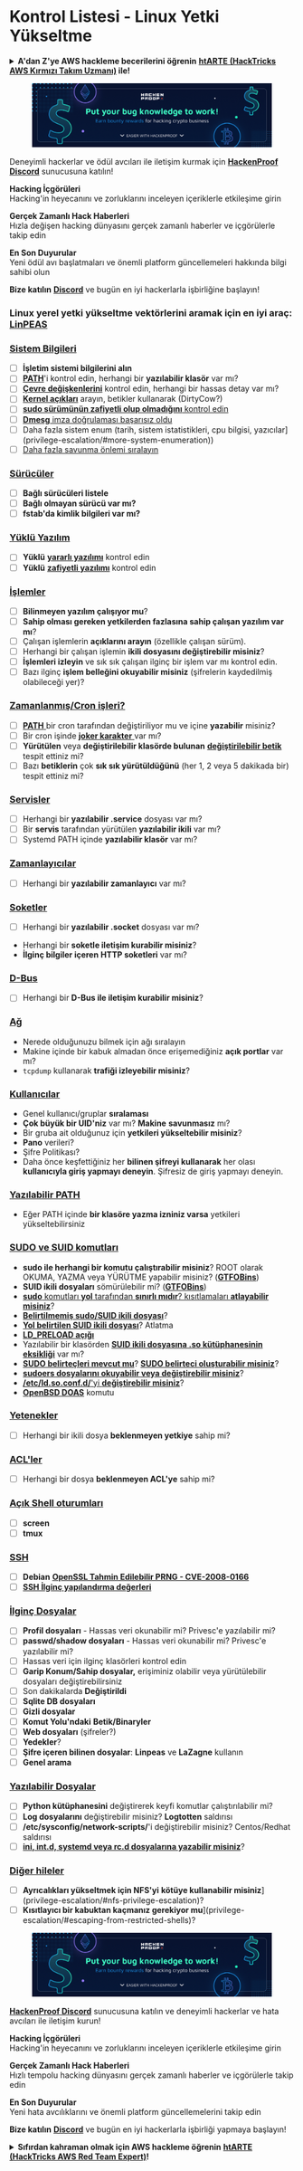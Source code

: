 # Kontrol Listesi - Linux Yetki Yükseltme

<details>

<summary><strong>A'dan Z'ye AWS hackleme becerilerini öğrenin</strong> <a href="https://training.hacktricks.xyz/courses/arte"><strong>htARTE (HackTricks AWS Kırmızı Takım Uzmanı)</strong></a><strong> ile!</strong></summary>

HackTricks'i desteklemenin diğer yolları:

* **Şirketinizi HackTricks'te reklamını görmek istiyorsanız** veya **HackTricks'i PDF olarak indirmek istiyorsanız** [**ABONELİK PLANLARI**](https://github.com/sponsors/carlospolop)'na göz atın!
* [**Resmi PEASS & HackTricks ürünlerini**](https://peass.creator-spring.com) edinin
* [**The PEASS Ailesi'ni**](https://opensea.io/collection/the-peass-family) keşfedin, özel [**NFT'lerimiz**](https://opensea.io/collection/the-peass-family) koleksiyonumuz
* **Bize katılın** 💬 [**Discord grubunda**](https://discord.gg/hRep4RUj7f) veya [**telegram grubunda**](https://t.me/peass) veya bizi **Twitter** 🐦 [**@hacktricks\_live**](https://twitter.com/hacktricks\_live)** takip edin**.
* **Hacking püf noktalarınızı göndererek HackTricks ve HackTricks Cloud** github depolarına PR göndererek paylaşın.

</details>

<figure><img src="../.gitbook/assets/image (377).png" alt=""><figcaption></figcaption></figure>

Deneyimli hackerlar ve ödül avcıları ile iletişim kurmak için [**HackenProof Discord**](https://discord.com/invite/N3FrSbmwdy) sunucusuna katılın!

**Hacking İçgörüleri**\
Hacking'in heyecanını ve zorluklarını inceleyen içeriklerle etkileşime girin

**Gerçek Zamanlı Hack Haberleri**\
Hızla değişen hacking dünyasını gerçek zamanlı haberler ve içgörülerle takip edin

**En Son Duyurular**\
Yeni ödül avı başlatmaları ve önemli platform güncellemeleri hakkında bilgi sahibi olun

**Bize katılın** [**Discord**](https://discord.com/invite/N3FrSbmwdy) ve bugün en iyi hackerlarla işbirliğine başlayın!

### **Linux yerel yetki yükseltme vektörlerini aramak için en iyi araç:** [**LinPEAS**](https://github.com/carlospolop/privilege-escalation-awesome-scripts-suite/tree/master/linPEAS)

### [Sistem Bilgileri](privilege-escalation/#system-information)

* [ ] **İşletim sistemi bilgilerini alın**
* [ ] [**PATH**](privilege-escalation/#path)'i kontrol edin, herhangi bir **yazılabilir klasör** var mı?
* [ ] [**Çevre değişkenlerini**](privilege-escalation/#env-info) kontrol edin, herhangi bir hassas detay var mı?
* [ ] [**Kernel açıkları**](privilege-escalation/#kernel-exploits) arayın, betikler kullanarak (DirtyCow?)
* [ ] [**sudo sürümünün zafiyetli olup olmadığını** kontrol edin](privilege-escalation/#sudo-version)
* [ ] [**Dmesg** imza doğrulaması başarısız oldu](privilege-escalation/#dmesg-signature-verification-failed)
* [ ] Daha fazla sistem enum (tarih, sistem istatistikleri, cpu bilgisi, yazıcılar](privilege-escalation/#more-system-enumeration))
* [ ] [Daha fazla savunma önlemi sıralayın](privilege-escalation/#enumerate-possible-defenses)

### [Sürücüler](privilege-escalation/#drives)

* [ ] **Bağlı sürücüleri listele**
* [ ] **Bağlı olmayan sürücü var mı?**
* [ ] **fstab'da kimlik bilgileri var mı?**

### [**Yüklü Yazılım**](privilege-escalation/#installed-software)

* [ ] **Yüklü** [**yararlı yazılımı**](privilege-escalation/#useful-software) kontrol edin
* [ ] **Yüklü** [**zafiyetli yazılımı**](privilege-escalation/#vulnerable-software-installed) kontrol edin

### [İşlemler](privilege-escalation/#processes)

* [ ] **Bilinmeyen yazılım çalışıyor mu**?
* [ ] **Sahip olması gereken yetkilerden fazlasına sahip çalışan yazılım var mı**?
* [ ] Çalışan işlemlerin **açıklarını arayın** (özellikle çalışan sürüm).
* [ ] Herhangi bir çalışan işlemin **ikili dosyasını değiştirebilir misiniz**?
* [ ] **İşlemleri izleyin** ve sık sık çalışan ilginç bir işlem var mı kontrol edin.
* [ ] Bazı ilginç **işlem belleğini okuyabilir misiniz** (şifrelerin kaydedilmiş olabileceği yer)?

### [Zamanlanmış/Cron işleri?](privilege-escalation/#scheduled-jobs)

* [ ] [**PATH** ](privilege-escalation/#cron-path) bir cron tarafından değiştiriliyor mu ve içine **yazabilir** misiniz?
* [ ] Bir cron işinde [**joker karakter** ](privilege-escalation/#cron-using-a-script-with-a-wildcard-wildcard-injection)var mı?
* [ ] **Yürütülen** veya **değiştirilebilir klasörde bulunan** [**değiştirilebilir betik** ](privilege-escalation/#cron-script-overwriting-and-symlink) tespit ettiniz mi?
* [ ] Bazı **betiklerin** çok **sık sık yürütüldüğünü** (her 1, 2 veya 5 dakikada bir) tespit ettiniz mi?

### [Servisler](privilege-escalation/#services)

* [ ] Herhangi bir **yazılabilir .service** dosyası var mı?
* [ ] Bir **servis** tarafından yürütülen **yazılabilir ikili** var mı?
* [ ] Systemd PATH içinde **yazılabilir klasör** var mı?

### [Zamanlayıcılar](privilege-escalation/#timers)

* [ ] Herhangi bir **yazılabilir zamanlayıcı** var mı?

### [Soketler](privilege-escalation/#sockets)

* [ ] Herhangi bir **yazılabilir .socket** dosyası var mı?
* Herhangi bir **soketle iletişim kurabilir misiniz**?
* **İlginç bilgiler içeren** **HTTP soketleri** var mı?

### [D-Bus](privilege-escalation/#d-bus)

* [ ] Herhangi bir **D-Bus ile iletişim kurabilir misiniz**?

### [Ağ](privilege-escalation/#network)

* Nerede olduğunuzu bilmek için ağı sıralayın
* Makine içinde bir kabuk almadan önce erişemediğiniz **açık portlar** var mı?
* `tcpdump` kullanarak **trafiği izleyebilir misiniz**?

### [Kullanıcılar](privilege-escalation/#users)

* Genel kullanıcı/gruplar **sıralaması**
* **Çok büyük bir UID'niz** var mı? **Makine** **savunmasız** mı?
* Bir gruba ait olduğunuz için **yetkileri yükseltebilir misiniz**?
* **Pano** verileri?
* Şifre Politikası?
* Daha önce keşfettiğiniz her **bilinen şifreyi kullanarak** her olası **kullanıcıyla giriş yapmayı deneyin**. Şifresiz de giriş yapmayı deneyin.

### [Yazılabilir PATH](privilege-escalation/#writable-path-abuses)

* Eğer PATH içinde **bir klasöre yazma izniniz varsa** yetkileri yükseltebilirsiniz

### [SUDO ve SUID komutları](privilege-escalation/#sudo-and-suid)

* **sudo ile herhangi bir komutu çalıştırabilir misiniz**? ROOT olarak OKUMA, YAZMA veya YÜRÜTME yapabilir misiniz? ([**GTFOBins**](https://gtfobins.github.io))
* **SUID ikili dosyaları** sömürülebilir mi? ([**GTFOBins**](https://gtfobins.github.io))
* [**sudo** komutları **yol** tarafından **sınırlı mıdır**? kısıtlamaları **atlayabilir misiniz**](privilege-escalation/#sudo-execution-bypassing-paths)?
* [**Belirtilmemiş sudo/SUID ikili dosyası**](privilege-escalation/#sudo-command-suid-binary-without-command-path)?
* [**Yol belirtilen SUID ikili dosyası**](privilege-escalation/#suid-binary-with-command-path)? Atlatma
* [**LD\_PRELOAD açığı**](privilege-escalation/#ld\_preload)
* Yazılabilir bir klasörden [**SUID ikili dosyasına .so kütüphanesinin eksikliği**](privilege-escalation/#suid-binary-so-injection) var mı?
* [**SUDO belirteçleri mevcut mu**](privilege-escalation/#reusing-sudo-tokens)? [**SUDO belirteci oluşturabilir misiniz**](privilege-escalation/#var-run-sudo-ts-less-than-username-greater-than)?
* [**sudoers dosyalarını okuyabilir veya değiştirebilir misiniz**](privilege-escalation/#etc-sudoers-etc-sudoers-d)?
* [**/etc/ld.so.conf.d/**'yi **değiştirebilir misiniz**](privilege-escalation/#etc-ld-so-conf-d)?
* [**OpenBSD DOAS**](privilege-escalation/#doas) komutu
### [Yetenekler](privilege-escalation/#capabilities)

* [ ] Herhangi bir ikili dosya **beklenmeyen yetkiye** sahip mi?

### [ACL'ler](privilege-escalation/#acls)

* [ ] Herhangi bir dosya **beklenmeyen ACL'ye** sahip mi?

### [Açık Shell oturumları](privilege-escalation/#open-shell-sessions)

* [ ] **screen**
* [ ] **tmux**

### [SSH](privilege-escalation/#ssh)

* [ ] **Debian** [**OpenSSL Tahmin Edilebilir PRNG - CVE-2008-0166**](privilege-escalation/#debian-openssl-predictable-prng-cve-2008-0166)
* [ ] [**SSH İlginç yapılandırma değerleri**](privilege-escalation/#ssh-interesting-configuration-values)

### [İlginç Dosyalar](privilege-escalation/#interesting-files)

* [ ] **Profil dosyaları** - Hassas veri okunabilir mi? Privesc'e yazılabilir mi?
* [ ] **passwd/shadow dosyaları** - Hassas veri okunabilir mi? Privesc'e yazılabilir mi?
* [ ] Hassas veri için ilginç klasörleri kontrol edin
* [ ] **Garip Konum/Sahip dosyalar,** erişiminiz olabilir veya yürütülebilir dosyaları değiştirebilirsiniz
* [ ] Son dakikalarda **Değiştirildi**
* [ ] **Sqlite DB dosyaları**
* [ ] **Gizli dosyalar**
* [ ] **Komut Yolu'ndaki** **Betik/Binaryler**
* [ ] **Web dosyaları** (şifreler?)
* [ ] **Yedekler**?
* [ ] **Şifre içeren bilinen dosyalar**: **Linpeas** ve **LaZagne** kullanın
* [ ] **Genel arama**

### [**Yazılabilir Dosyalar**](privilege-escalation/#writable-files)

* [ ] **Python kütüphanesini** değiştirerek keyfi komutlar çalıştırılabilir mi?
* [ ] **Log dosyalarını** değiştirebilir misiniz? **Logtotten** saldırısı
* [ ] **/etc/sysconfig/network-scripts/**'i değiştirebilir misiniz? Centos/Redhat saldırısı
* [ ] [**ini, int.d, systemd veya rc.d dosyalarına yazabilir misiniz**](privilege-escalation/#init-init-d-systemd-and-rc-d)?

### [**Diğer hileler**](privilege-escalation/#other-tricks)

* [ ] **Ayrıcalıkları yükseltmek için NFS'yi** **kötüye kullanabilir misiniz**](privilege-escalation/#nfs-privilege-escalation)?
* [ ] **Kısıtlayıcı bir kabuktan kaçmanız gerekiyor mu**](privilege-escalation/#escaping-from-restricted-shells)?

<figure><img src="../.gitbook/assets/image (377).png" alt=""><figcaption></figcaption></figure>

[**HackenProof Discord**](https://discord.com/invite/N3FrSbmwdy) sunucusuna katılın ve deneyimli hackerlar ve hata avcıları ile iletişim kurun!

**Hacking İçgörüleri**\
Hacking'in heyecanını ve zorluklarını inceleyen içeriklerle etkileşime girin

**Gerçek Zamanlı Hack Haberleri**\
Hızlı tempolu hacking dünyasını gerçek zamanlı haberler ve içgörülerle takip edin

**En Son Duyurular**\
Yeni hata avcılıklarını ve önemli platform güncellemelerini takip edin

**Bize katılın** [**Discord**](https://discord.com/invite/N3FrSbmwdy) ve bugün en iyi hackerlarla işbirliği yapmaya başlayın!

<details>

<summary><strong>Sıfırdan kahraman olmak için AWS hackleme öğrenin</strong> <a href="https://training.hacktricks.xyz/courses/arte"><strong>htARTE (HackTricks AWS Red Team Expert)</strong></a><strong>!</strong></summary>

HackTricks'ı desteklemenin diğer yolları:

* **Şirketinizi HackTricks'te reklamını görmek istiyorsanız** veya **HackTricks'i PDF olarak indirmek istiyorsanız** [**ABONELİK PLANLARI**](https://github.com/sponsors/carlospolop)'na göz atın!
* [**Resmi PEASS & HackTricks ürünlerini**](https://peass.creator-spring.com) edinin
* [**The PEASS Family'yi**](https://opensea.io/collection/the-peass-family) keşfedin, özel [**NFT'lerimiz**](https://opensea.io/collection/the-peass-family) koleksiyonumuz
* **💬 [Discord grubuna](https://discord.gg/hRep4RUj7f) veya [telegram gruba](https://t.me/peass) katılın veya** Twitter'da 🐦 [**@hacktricks\_live**](https://twitter.com/hacktricks\_live)**'ı takip edin.**
* **Hacking hilelerinizi paylaşarak PR'lar göndererek** [**HackTricks**](https://github.com/carlospolop/hacktricks) ve [**HackTricks Cloud**](https://github.com/carlospolop/hacktricks-cloud) github depolarına katkıda bulunun.

</details>

